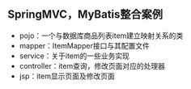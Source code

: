 ## SpringMVC，MyBatis整合案例
+ pojo：一个与数据库商品列表item建立映射关系的类
+ mapper：ItemMapper接口与其配置文件
+ service：关于item的一些业务实现
+ controller：item查询，修改页面对应的处理器
+ jsp：item显示页面及修改页面
